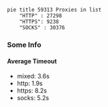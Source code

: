 
```mermaid
pie title 59313 Proxies in list
    "HTTP" : 27298
    "HTTPS": 9238
    "SOCKS" : 30376
```

### Some Info
#### Average Timeout

- mixed: 3.6s
- http: 1.9s
- https: 8.2s
- socks: 5.2s